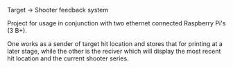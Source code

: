 Target → Shooter feedback system

Project for usage in conjunction with two ethernet connected Raspberry Pi's (3 B+).

One works as a sender of target hit location and stores that for printing at a later stage,
while the other is the reciver which will display the most recent hit location and the current shooter series.
